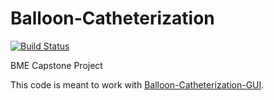 # Balloon-Catheterization
[![Build Status](https://travis-ci.org/omn0mn0m/Balloon-Catheterization.svg?branch=master)](https://travis-ci.org/omn0mn0m/Balloon-Catheterization)

BME Capstone Project

This code is meant to work with [Balloon-Catheterization-GUI](https://github.com/omn0mn0m/Balloon-Catheterization-GUI).

